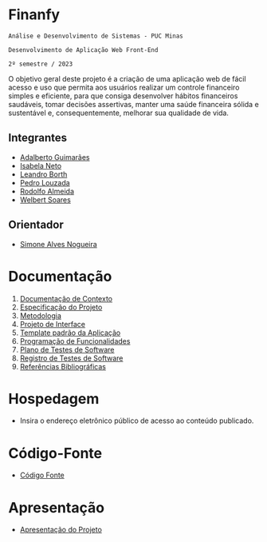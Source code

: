 # Finanfy

`Análise e Desenvolvimento de Sistemas - PUC Minas`

`Desenvolvimento de Aplicação Web Front-End`

`2º semestre / 2023`

O objetivo geral deste projeto é a criação de uma aplicação web de fácil acesso e uso que permita aos usuários realizar um controle financeiro simples e eficiente, para que consiga desenvolver hábitos financeiros saudáveis, tomar decisões assertivas, manter uma saúde financeira sólida e sustentável e, consequentemente, melhorar sua qualidade de vida.

## Integrantes

* [Adalberto Guimarães](https://github.com/BetoErick)
* [Isabela Neto](https://github.com/isabelaCalcavara)
* [Leandro Borth](https://github.com/leandroborth)
* [Pedro Louzada](https://github.com/PedroLouzadas)
* [Rodolfo Almeida](https://github.com/RodollfoAlmeida)
* [Welbert Soares](https://github.com/Welbert-Soares)

## Orientador

* [Simone Alves Nogueira](https://github.com/sianogueira)

# Documentação

<ol>
<li><a href="documentos/01-Documentação de Contexto.md"> Documentação de Contexto</a></li>
<li><a href="documentos/02-Especificação do Projeto.md"> Especificação do Projeto</a></li>
<li><a href="documentos/03-Metodologia.md"> Metodologia</a></li>
<li><a href="documentos/04-Projeto de Interface.md"> Projeto de Interface</a></li>
<li><a href="documentos/05-Template padrão da Aplicação.md"> Template padrão da Aplicação</a></li>
<li><a href="documentos/06-Programação de Funcionalidades.md"> Programação de Funcionalidades</a></li>
<li><a href="documentos/07-Plano de Testes de Software.md"> Plano de Testes de Software</a></li>
<li><a href="documentos/08-Registro de Testes de Software.md"> Registro de Testes de Software</a></li>
<li><a href="documentos/09-Referências.md"> Referências Bibliográficas</a></li>
</ol>

# Hospedagem

* Insira o endereço eletrônico público de acesso ao conteúdo publicado. 

# Código-Fonte

* <a href="codigo-fonte/README.md">Código Fonte</a>

# Apresentação

* <a href="apresentacao/README.md">Apresentação do Projeto</a>
